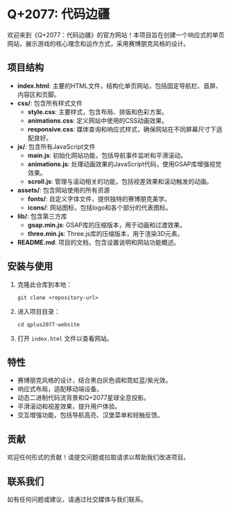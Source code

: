 # Q+2077: 代码边疆

欢迎来到《Q+2077：代码边疆》的官方网站！本项目旨在创建一个响应式的单页网站，展示游戏的核心理念和运作方式，采用赛博朋克风格的设计。

## 项目结构

- **index.html**: 主要的HTML文件，结构化单页网站，包括固定导航栏、首屏、内容区和页脚。
- **css/**: 包含所有样式文件
  - **style.css**: 主要样式，包含布局、排版和色彩方案。
  - **animations.css**: 定义网站中使用的CSS动画效果。
  - **responsive.css**: 媒体查询和响应式样式，确保网站在不同屏幕尺寸下适配良好。
- **js/**: 包含所有JavaScript文件
  - **main.js**: 初始化网站功能，包括导航事件监听和平滑滚动。
  - **animations.js**: 处理动画效果的JavaScript代码，使用GSAP库增强视觉效果。
  - **scroll.js**: 管理与滚动相关的功能，包括视差效果和滚动触发的动画。
- **assets/**: 包含网站使用的所有资源
  - **fonts/**: 自定义字体文件，提供独特的赛博朋克美学。
  - **icons/**: 网站图标，包括logo和各个部分的代表图标。
- **lib/**: 包含第三方库
  - **gsap.min.js**: GSAP库的压缩版本，用于动画和过渡效果。
  - **three.min.js**: Three.js库的压缩版本，用于渲染3D元素。
- **README.md**: 项目的文档，包含设置说明和网站功能概述。

## 安装与使用

1. 克隆此仓库到本地：
   ```
   git clone <repository-url>
   ```
2. 进入项目目录：
   ```
   cd qplus2077-website
   ```
3. 打开 `index.html` 文件以查看网站。

## 特性

- 赛博朋克风格的设计，结合黑白灰色调和霓虹蓝/紫光效。
- 响应式布局，适配移动端设备。
- 动态二进制代码流背景和Q+2077星球全息投影。
- 平滑滚动和视差效果，提升用户体验。
- 交互增强功能，包括导航高亮、汉堡菜单和轻触反馈。

## 贡献

欢迎任何形式的贡献！请提交问题或拉取请求以帮助我们改进项目。

## 联系我们

如有任何问题或建议，请通过社交媒体与我们联系。